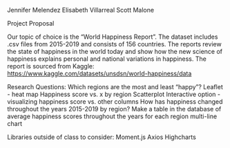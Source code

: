 Jennifer Melendez
Elisabeth Villarreal
Scott Malone

Project Proposal 

Our topic of choice is the “World Happiness Report”.
The dataset includes .csv files from 2015-2019 and consists of 156 countries.
The reports review the state of happiness in the world today and show how the new science of happiness explains personal and national variations in happiness.
The report is sourced from Kaggle: https://www.kaggle.com/datasets/unsdsn/world-happiness/data

Research Questions:
Which regions are the most and least “happy”?
Leaflet -  heat map
Happiness score vs. x by region
Scatterplot
Interactive option - visualizing happiness score vs. other columns
How has happiness changed throughout the years 2015-2019 by region?
Make a table in the database of average happiness scores throughout the years for each region
multi-line chart

Libraries outside of class to consider:
Moment.js
Axios
Highcharts
